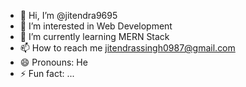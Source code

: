 - 👋 Hi, I’m @jitendra9695
- 👀 I’m interested in Web Development
- 🌱 I’m currently learning MERN Stack
- 📫 How to reach me jitendrassingh0987@gmail.com
- 😄 Pronouns: He
- ⚡ Fun fact: ...

<!---
jitendra9695/jitendra9695 is a ✨ special ✨ repository because its `README.md` (this file) appears on your GitHub profile.
You can click the Preview link to take a look at your changes.
--->
